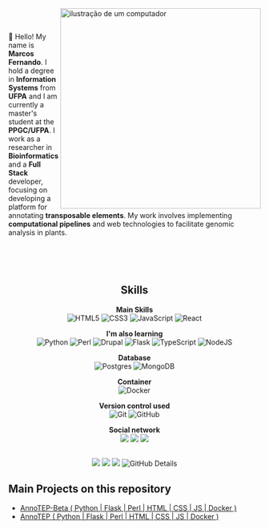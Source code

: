 <img src="https://raw.githubusercontent.com/MicaelliMedeiros/micaellimedeiros/master/image/computer-illustration.png" alt="ilustração de um computador" min-width="400px" max-width="400px" width="400px" align="right">
<br><br>
 <p align="left">
    👋 Hello! My name is <strong>Marcos Fernando</strong>. I hold a degree in <strong>Information Systems</strong> from <strong>UFPA</strong>  
    and I am currently a master's student at the <strong>PPGC/UFPA</strong>. 
    I work as a researcher in <strong>Bioinformatics</strong> and a <strong>Full Stack</strong> developer, 
    focusing on developing a platform for annotating <strong>transposable elements</strong>.
    My work involves implementing <strong>computational pipelines</strong> and 
    web technologies to facilitate genomic analysis in plants.
 </p>
<br><br><br>


<section align="center">
 
## Skills 

**Main Skills**<br>
<img alt="HTML5" src="https://img.shields.io/badge/html5-%23E34F26.svg?&style=for-the-badge&logo=html5&logoColor=white"/> <img alt="CSS3" src="https://img.shields.io/badge/css3-%231572B6.svg?&style=for-the-badge&logo=css3&logoColor=white"/> <img alt="JavaScript" src="https://img.shields.io/badge/javascript-%23323330.svg?&style=for-the-badge&logo=javascript&logoColor=%23F7DF1E"/> <img alt="React" src="https://img.shields.io/badge/react-%2361DAFB.svg?&style=for-the-badge&logo=react&logoColor=white"/>


**I'm also learning** <br>
![Python](https://img.shields.io/badge/python-3670A0?style=for-the-badge&logo=python&logoColor=ffdd54) <img alt="Perl" src="https://img.shields.io/badge/perl-%2339457E.svg?&style=for-the-badge&logo=perl&logoColor=white"/> <img alt="Drupal" src="https://img.shields.io/badge/drupal-%230678BE.svg?&style=for-the-badge&logo=drupal&logoColor=white"/> <img alt="Flask" src="https://img.shields.io/badge/flask-%23323330.svg?&style=for-the-badge&logo=flask&logoColor=white"/> <img alt="TypeScript" src="https://img.shields.io/badge/typescript-%23007ACC.svg?&style=for-the-badge&logo=typescript&logoColor=white"/> <img alt="NodeJS" src="https://img.shields.io/badge/node.js-%2343853D.svg?&style=for-the-badge&logo=node.js&logoColor=white"/>

**Database** <br>
<img alt="Postgres" src ="https://img.shields.io/badge/postgres-%23316192.svg?&style=for-the-badge&logo=postgresql&logoColor=white"/> <img alt="MongoDB" src ="https://img.shields.io/badge/MongoDB-%234ea94b.svg?&style=for-the-badge&logo=mongodb&logoColor=white"/>

**Container** <br>
<img alt="Docker" src="https://img.shields.io/badge/docker-%230db7ed.svg?&style=for-the-badge&logo=docker&logoColor=white"/>

**Version control used** <br>
<img alt="Git" src="https://img.shields.io/badge/git-%23F05033.svg?&style=for-the-badge&logo=git&logoColor=white"/> <img alt="GitHub" src="https://img.shields.io/badge/github-%23323330.svg?&style=for-the-badge&logo=github&logoColor=white"/>

**Social network** <br>
   <a href="http://lattes.cnpq.br/0135541040353657" target="_blank"><img src="https://img.shields.io/badge/Lattes-blue?style=for-the-badge&logo=drupal&logoColor=white" target="_blank"></a>
   <a href = "marcosnandosc@gmail.com"><img src="https://img.shields.io/badge/Gmail-D14836?style=for-the-badge&logo=gmail&logoColor=white" target="_blank"></a>
   <a href="www.linkedin.com/in/marcos-costa-64684b1ab" target="_blank"><img src="https://img.shields.io/badge/-LinkedIn-%230077B5?style=for-the-badge&logo=linkedin&logoColor=white" target="_blank"></a>
 
 ##
![](https://github-profile-summary-cards.vercel.app/api/cards/repos-per-language?username=Marcos-Fernando&theme=merko)
![](https://github-profile-summary-cards.vercel.app/api/cards/most-commit-language?username=Marcos-Fernando&theme=merko) 
![](https://github-readme-streak-stats.herokuapp.com/?user=Marcos-Fernando&theme=tokyonight&hide_border=true)
![GitHub Details](http://github-profile-summary-cards.vercel.app/api/cards/profile-details?username=Marcos-Fernando&theme=merko)

</section>

 ## Main Projects on this repository
 - [AnnoTEP-Beta ( Python | Flask | Perl | HTML | CSS | JS | Docker )](https://github.com/Marcos-Fernando/AnnoTEP-Beta)
 - [AnnoTEP ( Python | Flask | Perl | HTML | CSS | JS | Docker )](https://github.com/Marcos-Fernando/AnnoTEP_v1)
 
 




